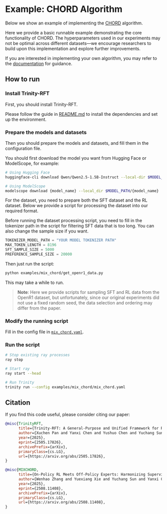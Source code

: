 # Example: CHORD Algorithm

Below we show an example of implementing the [CHORD](https://arxiv.org/pdf/2508.11408) algorithm.

Here we provide a basic runnable example demonstrating the core functionality of CHORD. The hyperparameters used in our experiments may not be optimal across different datasets—we encourage researchers to build upon this implementation and explore further improvements.

If you are interested in implementing your own algorithm, you may refer to the [documentation](../../docs/sphinx_doc/source/tutorial/example_mix_algo.md) for guidance.

## How to run

### Install Trinity-RFT

First, you should install Trinity-RFT.

Please follow the guide in [README.md](../../README.md) to install the dependencies and set up the environment.

### Prepare the models and datasets

Then you should prepare the models and datasets, and fill them in the configuration file.

You should first download the model you want from Hugging Face or ModelScope, for example:
```bash
# Using Hugging Face
huggingface-cli download Qwen/Qwen2.5-1.5B-Instruct --local-dir $MODEL_PATH/Qwen/Qwen2.5-1.5B-Instruct

# Using ModelScope
modelscope download {model_name} --local_dir $MODEL_PATH/{model_name}
```

For the dataset, you need to prepare both the SFT dataset and the RL dataset. Below we provide a script for processing the dataset into our required format.

Before running the dataset processing script, you need to fill in the tokenizer path in the script for filtering SFT data that is too long.
You can also change the sample size if you want.
```python
TOKENIZER_MODEL_PATH = "YOUR MODEL TOKENIZER PATH"
MAX_TOKEN_LENGTH = 8196
SFT_SAMPLE_SIZE = 5000
PREFERENCE_SAMPLE_SIZE = 20000
```

Then just run the script:
```bash
python examples/mix_chord/get_openr1_data.py
```
This may take a while to run.

> **Note**: Here we provide scripts for sampling SFT and RL data from the OpenR1 dataset, but unfortunately, since our original experiments did not use a fixed random seed, the data selection and ordering may differ from the paper.

### Modify the running script

Fill in the config file in [`mix_chord.yaml`](mix_chord.yaml).

### Run the script

```bash
# Stop existing ray processes
ray stop

# Start ray
ray start --head

# Run Trinity
trinity run --config examples/mix_chord/mix_chord.yaml
```

## Citation

If you find this code useful, please consider citing our paper:
```bibtex
@misc{TrinityRFT,
      title={Trinity-RFT: A General-Purpose and Unified Framework for Reinforcement Fine-Tuning of Large Language Models},
      author={Xuchen Pan and Yanxi Chen and Yushuo Chen and Yuchang Sun and Daoyuan Chen and Wenhao Zhang and Yuexiang Xie and Yilun Huang and Yilei Zhang and Dawei Gao and Weijie Shi and Yaliang Li and Bolin Ding and Jingren Zhou},
      year={2025},
      eprint={2505.17826},
      archivePrefix={arXiv},
      primaryClass={cs.LG},
      url={https://arxiv.org/abs/2505.17826},
}

@misc{MIXCHORD,
      title={On-Policy RL Meets Off-Policy Experts: Harmonizing Supervised Fine-Tuning and Reinforcement Learning via Dynamic Weighting},
      author={Wenhao Zhang and Yuexiang Xie and Yuchang Sun and Yanxi Chen and Guoyin Wang and Yaliang Li and Bolin Ding and Jingren Zhou},
      year={2025},
      eprint={2508.11408},
      archivePrefix={arXiv},
      primaryClass={cs.LG},
      url={https://arxiv.org/abs/2508.11408},
}
```
